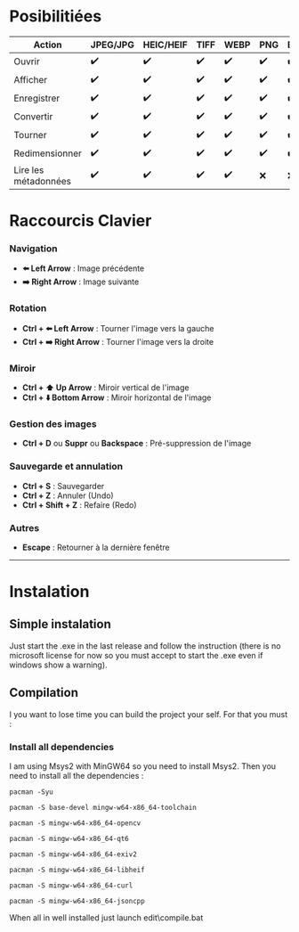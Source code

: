 # Posibilitiées

| Action               | JPEG/JPG | HEIC/HEIF | TIFF | WEBP | PNG | BMP | SVG | GIF | RAW |
| -------------------- | -------- | --------- | ---- | ---- | --- | --- | --- | --- | --- |
| Ouvrir               | ✔️       | ✔️        | ✔️   | ✔️   | ✔️  | ✔️  | ✔️  | ✔️  | ❌   |
| Afficher             | ✔️       | ✔️        | ✔️   | ✔️   | ✔️  | ✔️  | ✔️  | ❌   | ❌   |
| Enregistrer          | ✔️       | ✔️        | ✔️   | ✔️   | ✔️  | ✔️  | ✔️  | ❌   | ❌   |
| Convertir            | ✔️       | ✔️        | ✔️   | ✔️   | ✔️  | ✔️  | ✔️  | ❌   | ❌   |
| Tourner              | ✔️       | ✔️        | ✔️   | ✔️   | ✔️  | ✔️  | ❌   | ❌   | ❌   |
| Redimensionner       | ✔️       | ✔️        | ✔️   | ✔️   | ✔️  | ✔️  | ❌   | ❌   | ❌   |
| Lire les métadonnées | ✔️       | ✔️        | ✔️   | ✔️   | ❌   | ❌   | ❌   | ❌   | ❌   |

# Raccourcis Clavier

### Navigation

- **⬅️ Left Arrow** : Image précédente  
- **➡️ Right Arrow** : Image suivante  

### Rotation

- **Ctrl + ⬅️ Left Arrow** : Tourner l'image vers la gauche  
- **Ctrl + ➡️ Right Arrow** : Tourner l'image vers la droite  

### Miroir

- **Ctrl + ⬆️ Up Arrow** : Miroir vertical de l'image  
- **Ctrl + ⬇️ Bottom Arrow** : Miroir horizontal de l'image  

### Gestion des images

- **Ctrl + D** ou **Suppr** ou **Backspace** : Pré-suppression de l'image  

### Sauvegarde et annulation

- **Ctrl + S** : Sauvegarder  
- **Ctrl + Z** : Annuler (Undo)  
- **Ctrl + Shift + Z** : Refaire (Redo)  

### Autres

- **Escape** : Retourner à la dernière fenêtre

---

# Instalation

## Simple instalation

Just start the .exe in the last release and follow the instruction (there is no microsoft license for now so you must accept to start the .exe even if windows show a warning).

## Compilation

I you want to lose time you can build the project your self. For that you must :

### Install all dependencies

I am using Msys2 with MinGW64 so you need to install Msys2.
Then you need to install all the dependencies :

```
pacman -Syu

pacman -S base-devel mingw-w64-x86_64-toolchain

pacman -S mingw-w64-x86_64-opencv

pacman -S mingw-w64-x86_64-qt6

pacman -S mingw-w64-x86_64-exiv2

pacman -S mingw-w64-x86_64-libheif

pacman -S mingw-w64-x86_64-curl

pacman -S mingw-w64-x86_64-jsoncpp
```

When all in well installed just launch edit\compile.bat
